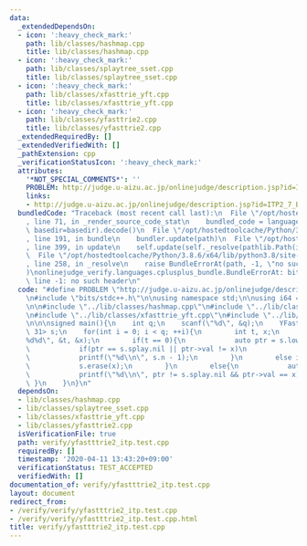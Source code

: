 ```yaml
---
data:
  _extendedDependsOn:
  - icon: ':heavy_check_mark:'
    path: lib/classes/hashmap.cpp
    title: lib/classes/hashmap.cpp
  - icon: ':heavy_check_mark:'
    path: lib/classes/splaytree_sset.cpp
    title: lib/classes/splaytree_sset.cpp
  - icon: ':heavy_check_mark:'
    path: lib/classes/xfasttrie_yft.cpp
    title: lib/classes/xfasttrie_yft.cpp
  - icon: ':heavy_check_mark:'
    path: lib/classes/yfasttrie2.cpp
    title: lib/classes/yfasttrie2.cpp
  _extendedRequiredBy: []
  _extendedVerifiedWith: []
  _pathExtension: cpp
  _verificationStatusIcon: ':heavy_check_mark:'
  attributes:
    '*NOT_SPECIAL_COMMENTS*': ''
    PROBLEM: http://judge.u-aizu.ac.jp/onlinejudge/description.jsp?id=ITP2_7_B
    links:
    - http://judge.u-aizu.ac.jp/onlinejudge/description.jsp?id=ITP2_7_B
  bundledCode: "Traceback (most recent call last):\n  File \"/opt/hostedtoolcache/Python/3.8.6/x64/lib/python3.8/site-packages/onlinejudge_verify/documentation/build.py\"\
    , line 71, in _render_source_code_stat\n    bundled_code = language.bundle(stat.path,\
    \ basedir=basedir).decode()\n  File \"/opt/hostedtoolcache/Python/3.8.6/x64/lib/python3.8/site-packages/onlinejudge_verify/languages/cplusplus.py\"\
    , line 191, in bundle\n    bundler.update(path)\n  File \"/opt/hostedtoolcache/Python/3.8.6/x64/lib/python3.8/site-packages/onlinejudge_verify/languages/cplusplus_bundle.py\"\
    , line 399, in update\n    self.update(self._resolve(pathlib.Path(included), included_from=path))\n\
    \  File \"/opt/hostedtoolcache/Python/3.8.6/x64/lib/python3.8/site-packages/onlinejudge_verify/languages/cplusplus_bundle.py\"\
    , line 258, in _resolve\n    raise BundleErrorAt(path, -1, \"no such header\"\
    )\nonlinejudge_verify.languages.cplusplus_bundle.BundleErrorAt: bits/stdc++.h:\
    \ line -1: no such header\n"
  code: "#define PROBLEM \"http://judge.u-aizu.ac.jp/onlinejudge/description.jsp?id=ITP2_7_B\"\
    \n#include \"bits/stdc++.h\"\n\nusing namespace std;\n\nusing i64 = long long;\n\
    \n\n#include \"../lib/classes/hashmap.cpp\"\n#include \"../lib/classes/splaytree_sset.cpp\"\
    \n#include \"../lib/classes/xfasttrie_yft.cpp\"\n#include \"../lib/classes/yfasttrie2.cpp\"\
    \n\n\nsigned main(){\n    int q;\n    scanf(\"%d\", &q);\n    YFastTrie2<int,\
    \ 31> s;\n    for(int i = 0; i < q; ++i){\n        int t, x;\n        scanf(\"\
    %d%d\", &t, &x);\n        if(t == 0){\n            auto ptr = s.lower_bound(x);\n\
    \            if(ptr == s.splay.nil || ptr->val != x)\n                s.insert(x);\n\
    \            printf(\"%d\\n\", s.n - 1);\n        }\n        else if(t == 2){\n\
    \            s.erase(x);\n        }\n        else{\n            auto ptr = s.lower_bound(x);\n\
    \            printf(\"%d\\n\", ptr != s.splay.nil && ptr->val == x);\n       \
    \ }\n    }\n}\n"
  dependsOn:
  - lib/classes/hashmap.cpp
  - lib/classes/splaytree_sset.cpp
  - lib/classes/xfasttrie_yft.cpp
  - lib/classes/yfasttrie2.cpp
  isVerificationFile: true
  path: verify/yfastttrie2_itp.test.cpp
  requiredBy: []
  timestamp: '2020-04-11 13:43:20+09:00'
  verificationStatus: TEST_ACCEPTED
  verifiedWith: []
documentation_of: verify/yfastttrie2_itp.test.cpp
layout: document
redirect_from:
- /verify/verify/yfastttrie2_itp.test.cpp
- /verify/verify/yfastttrie2_itp.test.cpp.html
title: verify/yfastttrie2_itp.test.cpp
---
```

